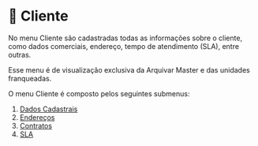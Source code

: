 # 🏬 Cliente

No menu Cliente são cadastradas todas as informações sobre o cliente, como dados comerciais, endereço, tempo de atendimento (SLA), entre outras.&#x20;

Esse menu é de visualização exclusiva da Arquivar Master e das unidades franqueadas.

O menu Cliente é composto pelos seguintes submenus:&#x20;

1. [Dados Cadastrais](dados-cadastrais.md)
2. [Endereços](../endereco/)
3. [Contratos](contratos/)
4. [SLA](sla.md)
